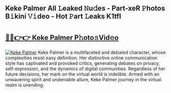 ## Keke Palmer All 𝙻eaked 𝙽u𝚍es - Part-xeR 𝙿hotos B𝚒kini 𝚅𝚒deo - Hot 𝙿art 𝙻eaks K1tfI

# <h2><a href="http://ld2xucr.urlbe.top/?page=Keke+Palmer">🔗🔗👉👉 Keke Palmer P𝚑oto𝚜Vid𝚎o</a></h2>

[![Keke Palmer](https://i.imgur.com/eBuTRDB.gif)](http://ld2xucr.urlbe.top/?page=Keke+Palmer)
Keke Palmer is a multifaceted and debated character, whose complexities resist easy definition. Her distinctive online communication style has captivated and provoked critics, generating debates on privacy, self-expression, and the dynamics of digital communities. Regardless of her future decisions, her mark on the virtual world is indelible. Armed with an unwavering spirit and undeniable allure, Keke Palmer journey in the virtual realm is unending.

